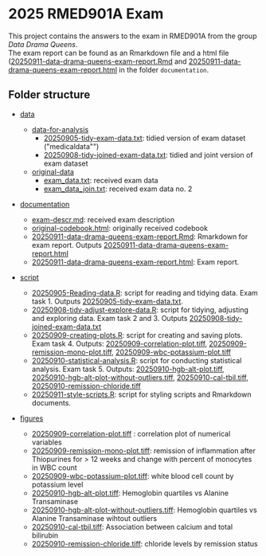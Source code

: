 # 2025 RMED901A Exam
This project contains the answers to the exam in RMED901A from the group _Data Drama Queens_.<br>
The exam report can be found as an Rmarkdown file and a html file ([20250911-data-drama-queens-exam-report.Rmd](documentation/20250911-data-drama-queens-exam-report.Rmd) and [20250911-data-drama-queens-exam-report.html](documentation/20250911-data-drama-queens-exam-report.html) in the folder `documentation`.

## Folder structure
* [data](data)
    + [data-for-analysis](data/data-for-analysis)
      + [20250905-tidy-exam-data.txt](data/data-for-analysis/20250905-tidy-exam-data.txt): tidied version of exam dataset ("medicaldata"")
      + [20250908-tidy-joined-exam-data.txt](data/data-for-analysis/20250908-tidy-joined-exam-data.txt): tidied and joint version of exam dataset
    + [original-data](data/original-data)   
      + [exam_data.txt](data/original-data/exam_data.txt): received exam data
      + [exam_data_join.txt](data/original-data/exam_data_join.txt): received exam data no. 2
      

* [documentation](documentation)
    + [exam-descr.md](documentation/exam-descr.md): received exam description
    + [original-codebook.html](documentation/original-codebook.html): originally received codebook
    + [20250911-data-drama-queens-exam-report.Rmd](documentation/20250911-data-drama-queens-exam-report.Rmd): Rmarkdown for exam report. 
       Outputs   [20250911-data-drama-queens-exam-report.html](documentation/20250911-data-drama-queens-exam-report.html)
    + [20250911-data-drama-queens-exam-report.html](documentation/20250911-data-drama-queens-exam-report.html): Exam report. 
      
* [script](script)
    + [20250905-Reading-data.R](script/20250905-Reading-data.R): script for reading and tidying data. Exam task 1. Outputs [20250905-tidy-exam-data.txt](data/data-for-analysis/20250905-tidy-exam-data.txt).
    + [20250908-tidy-adjust-explore-data.R](script/20250908-tidy-adjust-explore-data.R): script for tidying, adjusting and exploring data. Exam task 2 and 3. Outputs [20250908-tidy-joined-exam-data.txt](data/data-for-analysis/20250908-tidy-joined-exam-data.txt)
    + [20250909-creating-plots.R](script/20250909-creating-plots.R): script for creating and saving plots. Exam task 4. Outputs:
      [20250909-correlation-plot.tiff](figures/20250909-correlation-plot.tiff),
      [20250909-remission-mono-plot.tiff](figures/20250909-remission-mono-plot.tiff), 
      [20250909-wbc-potassium-plot.tiff](figures/20250909-wbc-potassium-plot.tiff)
    + [20250910-statistical-analysis.R](script/20250910-statistical-analysis.R):  script for conducting statistical analysis. Exam task 5. Outputs:
    [20250910-hgb-alt-plot.tiff](figures/20250910-hgb-alt-plot.tiff),
    [20250910-hgb-alt-plot-without-outliers.tiff](figures/20250910-hgb-alt-plot-without-outliers.tiff),
    [20250910-cal-tbil.tiff](figures/20250910-cal-tbil.tiff),
    [20250910-remission-chloride.tiff](figures/20250910-remission-chloride.tiff)
    + [20250911-style-scripts.R](script/20250911-style-scripts.R): script for styling scripts and Rmarkdown documents.

* [figures](figures)
    + [20250909-correlation-plot.tiff](figures/20250909-correlation-plot.tiff) : correlation plot of numerical variables
    + [20250909-remission-mono-plot.tiff](figures/20250909-remission-mono-plot.tiff): remission of inflammation after Thiopurines for > 12 weeks and change with percent of monocytes in WBC count
    + [20250909-wbc-potassium-plot.tiff](figures/20250909-wbc-potassium-plot.tiff): white blood cell count by potassium level
    + [20250910-hgb-alt-plot.tiff](figures/20250910-hgb-alt-plot.tiff): Hemoglobin quartiles vs Alanine Transaminase
    + [20250910-hgb-alt-plot-without-outliers.tiff](figures/20250910-hgb-alt-plot-without-outliers.tiff): Hemoglobin quartiles vs Alanine Transaminase wihtout outliers
    + [20250910-cal-tbil.tiff](figures/20250910-cal-tbil.tiff): Association between calcium and total bilirubin
    + [20250910-remission-chloride.tiff](figures/20250910-remission-chloride.tiff): chloride levels by remission status

